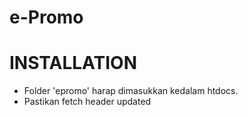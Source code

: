 # e-Promo

# INSTALLATION
- Folder 'epromo' harap dimasukkan kedalam htdocs. 
- Pastikan fetch header updated
